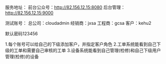 
服务地址：
前台公众号：http://82.156.12.15:8080
后台管理：http://82.156.12.15:9000

测试账号：
总公司：cloudadmin
经销商：jxsa
工程商：gcsa
客户：kehu2

默认密码123456

1.每个账号可以给自己的下级添加客户，并指定客户角色
2.工单系统能看到自己下级的工单和需要自己审核的工单
3.设备系统能看到自己管理(检修)和自己下级用户管理(检修)的设备